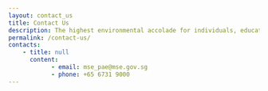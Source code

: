 ```yaml
---
layout: contact_us
title: Contact Us
description: The highest environmental accolade for individuals, educational institutions and organisations that have made outstanding contributions towards environmental and water resource sustainability in Singapore.
permalink: /contact-us/
contacts:
    - title: null
      content:
            - email: mse_pae@mse.gov.sg
            - phone: +65 6731 9000
---
```



